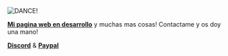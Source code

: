 ![DANCE!](https://media.tenor.com/mGmDiWX42y0AAAAj/anime-dance-vyn-anime-dance.gif)

**[Mi pagina web en desarrollo](https://manelcc-web.000webhostapp.com)** y muchas mas cosas! Contactame y os doy una mano!

**[Discord](https://discord.gg/axBC8cq)** & **[Paypal](https://www.paypal.com/cgi-bin/webscr?cmd=_donations&business=12manel123%40gmail.com&item_name=Mejorar+calidad+de+mis+directos%21+12manel123+en+Twitch&currency_code=EUR)**
